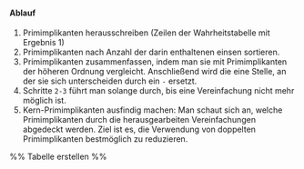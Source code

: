 #### Ablauf
1. Primimplikanten herausschreiben (Zeilen der Wahrheitstabelle mit Ergebnis 1)
2. Primimplikanten nach Anzahl der darin enthaltenen einsen sortieren.
3. Primimplikanten zusammenfassen, indem man sie mit Primimplikanten der höheren Ordnung vergleicht. Anschließend wird die eine Stelle, an der sie sich unterscheiden durch ein `-` ersetzt.
4. Schritte `2-3` führt man solange durch, bis eine Vereinfachung nicht mehr möglich ist.
5. Kern-Primimplikanten ausfindig machen: Man schaut sich an, welche Primimplikanten durch die herausgearbeiten Vereinfachungen abgedeckt werden. Ziel ist es, die Verwendung von doppelten Primimplikanten bestmöglich zu reduzieren.

%%
Tabelle erstellen
%%